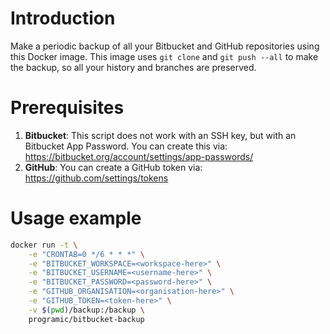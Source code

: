 # Introduction
Make a periodic backup of all your Bitbucket and GitHub repositories using this Docker image.
This image uses `git clone` and `git push --all` to make the backup, so all your history and branches are preserved.

# Prerequisites
1. **Bitbucket**: This script does not work with an SSH key, but with an Bitbucket App Password. You can create this via: https://bitbucket.org/account/settings/app-passwords/
1. **GitHub**: You can create a GitHub token via: https://github.com/settings/tokens

# Usage example
```bash 
docker run -t \
    -e "CRONTAB=0 */6 * * *" \
    -e "BITBUCKET_WORKSPACE=<workspace-here>" \
    -e "BITBUCKET_USERNAME=<username-here>" \
    -e "BITBUCKET_PASSWORD=<password-here>" \
    -e "GITHUB_ORGANISATION=<organisation-here>" \
    -e "GITHUB_TOKEN=<token-here>" \
    -v $(pwd)/backup:/backup \
    programic/bitbucket-backup
```